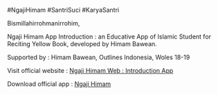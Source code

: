 #NgajiHimam #SantriSuci #KaryaSantri


Bismillahirrohmanirrohim,

Ngaji Himam App Introduction : an Educative App of Islamic Student for Reciting Yellow Book, developed by Himam Bawean.


Supported by : Himam Bawean, Outlines Indonesia, Woles 18-19

Visit official website : [Ngaji Himam Web : Introduction App](https://ngajionlinehimam.ga/) 

Download official app : [Ngaji Himam](https://play.google.com/store/apps/details?id=com.ngajionline.himam) 
